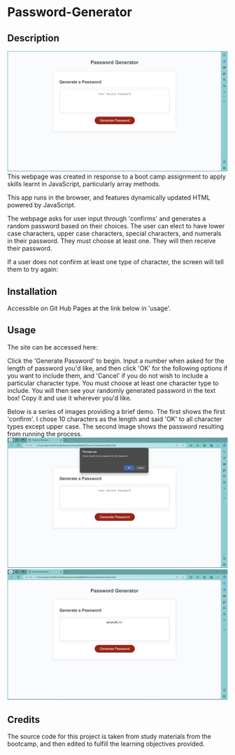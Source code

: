 # Password-Generator

## Description
<img src ="./assets/Landingscr.png">
This webpage was created in response to a  boot camp assignment to apply skills learnt in JavaScript, particularly array methods. 

This app runs in the browser, and features dynamically updated HTML powered by JavaScript.

The webpage asks for user input through 'confirms' and generates a random password based on their choices. The user can elect to have lower case characters, upper case characters, special characters, and numerals in their password. They must choose at least one. They will then receive their password.

If a user does not confirm at least one type of character, the screen will tell them to try again:

## Installation

Accessible on Git Hub Pages at the link below in 'usage'.

## Usage
The site can be accessed here: 

Click the 'Generate Password' to begin. Input a number when asked for the length of password you'd like, and then click 'OK' for the following options if you want to include them, and 'Cancel' if you do not wish to include a particular character type. You must choose at least one character type to include. You will then see your randomly generated password in the text box! Copy it and use it wherever you'd like. 

Below is a series of images providing a brief demo. The first shows the first 'confirm'. I chose 10 characters as the length and said 'OK' to all character types except upper case. The second image shows the password resulting from running the process. 
<img src ="./assets/firstconfirm.png">
<img src ="./assets/generated.png">

## Credits

The source code for this project is taken from study materials from the bootcamp, and then edited to fulfill the learning objectives provided. 
